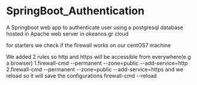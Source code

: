 # SpringBoot_Authentication
A Springboot web app to authenticate user using a postgresql database hosted in Apache web server in okeanos.gr cloud


for starters we check if the firewall works on our centOS7 machine 

We added 2 rules so http and https will be accessible from everywhere(e.g a browser)
     1.firewall-cmd --permanent --zone=public --add-service=http
     2.firewall-cmd --permanent --zone=public --add-service=https
and we reload so it will save the configurations
     firewall-cmd --reload
 
